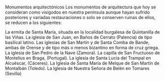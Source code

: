 Monumentos arquitectónicos
Los monumentos de arquitectura que hoy se consideran como visigodos en nuestra península aunque hayan sufrido posteriores y variadas restauraciones o solo se conserven ruinas de ellos, se reducen a los siguientes:


La ermita de Santa María, situada en la localidad burgalesa de Quintanilla de las Viñas.
La iglesia de San Juan, en Baños de Cerrato (Palencia) de tipo basilical latino.
Las iglesias de San Martín y de Santa Comba de Bande, ambas de Orense y de tipo más o menos bizantino en forma de cruz griega.
La iglesia de San Pedro de la Nave (Zamora).
La capilla de San Fructuoso de Montelius en Braga, (Portugal).
La iglesia de Santa Lucía del Trampal en Alcuéscar, (Cáceres).
La Iglesia de Santa María de Melque de San Martín de Montalbán (Toledo).
La Iglesia de Nuestra Señora de Belén en Tomares (Sevilla)
